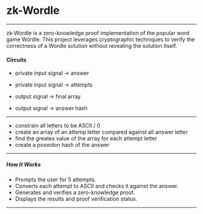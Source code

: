 # zk-Wordle
--------------------------
zk-Wordle is a zero-knowledge proof implementation of the popular word game Wordle. This project leverages cryptographic techniques to verify the correctness of a Wordle solution without revealing the solution itself.

#### Circuits
- private input signal -> answer
- private input signal -> attempts

- output signal -> final array
- output signal -> answer hash
--------------------------------
- constrain all letters to be ASCII / 0
- create an array of an attemp letter compared against all answer letter
- find the greates value of the array for each attempt letter
- create a poseidon hash of the answer

--------------------
##### How It Works

- Prompts the user for 5 attempts.
- Converts each attempt to ASCII and checks it against the answer.
- Generates and verifies a zero-knowledge proof.
- Displays the results and proof verification status.
---------------------